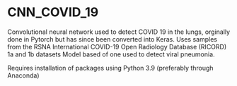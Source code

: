 # CNN_COVID_19
 Convolutional neural network used to detect COVID 19 in the lungs, orginally done in Pytorch but has since been converted into Keras.
 Uses samples from the RSNA International COVID-19 Open Radiology Database (RICORD) 1a and 1b datasets
 Model based of one used to detect viral pneumonia.
 
 Requires installation of packages using Python 3.9 (preferably through Anaconda)
